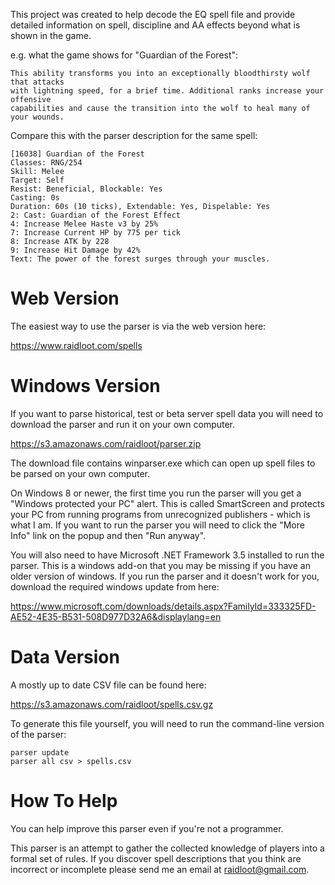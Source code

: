 This project was created to help decode the EQ spell file and provide detailed information on spell, discipline and AA effects beyond what is shown in the game.

e.g. what the game shows for "Guardian of the Forest":

```
This ability transforms you into an exceptionally bloodthirsty wolf that attacks
with lightning speed, for a brief time. Additional ranks increase your offensive
capabilities and cause the transition into the wolf to heal many of your wounds.
```

Compare this with the parser description for the same spell:

```
[16038] Guardian of the Forest
Classes: RNG/254
Skill: Melee
Target: Self
Resist: Beneficial, Blockable: Yes
Casting: 0s
Duration: 60s (10 ticks), Extendable: Yes, Dispelable: Yes
2: Cast: Guardian of the Forest Effect
4: Increase Melee Haste v3 by 25%
7: Increase Current HP by 775 per tick
8: Increase ATK by 228
9: Increase Hit Damage by 42%
Text: The power of the forest surges through your muscles.
```

# Web Version #

The easiest way to use the parser is via the web version here:

https://www.raidloot.com/spells


# Windows Version #

If you want to parse historical, test or beta server spell data you will need to download the parser and run it on your own computer.

https://s3.amazonaws.com/raidloot/parser.zip

The download file contains winparser.exe which can open up spell files to be parsed on your own computer.

On Windows 8 or newer, the first time you run the parser will you get a "Windows protected your PC" alert. This is called SmartScreen and protects your PC from running programs from unrecognized publishers - which is what I am. If you want to run the parser you will need to click the "More Info" link on the popup and then "Run anyway".

You will also need to have Microsoft .NET Framework 3.5 installed to run the parser. This is a windows add-on that you may be missing if you have an older version of windows. If you run the parser and it doesn't work for you, download the required windows update from here:

https://www.microsoft.com/downloads/details.aspx?FamilyId=333325FD-AE52-4E35-B531-508D977D32A6&displaylang=en


# Data Version #

A mostly up to date CSV file can be found here:

https://s3.amazonaws.com/raidloot/spells.csv.gz

To generate this file yourself, you will need to run the command-line version of the parser:

```
parser update
parser all csv > spells.csv
```


# How To Help #

You can help improve this parser even if you're not a programmer. 

This parser is an attempt to gather the collected knowledge of players into a formal set of rules. If you discover spell descriptions that you think are incorrect or incomplete please send me an email at raidloot@gmail.com.

